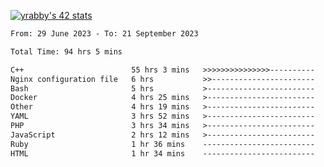 
[![yrabby's 42 stats](https://badge42.vercel.app/api/v2/cljfd5ku6003508mg283uc00s/stats?cursusId=21&coalitionId=64)](https://github.com/JaeSeoKim/badge42)

<!--START_SECTION:waka-->

```txt
From: 29 June 2023 - To: 21 September 2023

Total Time: 94 hrs 5 mins

C++                        55 hrs 3 mins   >>>>>>>>>>>>>>>----------   58.51 %
Nginx configuration file   6 hrs           >>-----------------------   06.39 %
Bash                       5 hrs           >------------------------   05.33 %
Docker                     4 hrs 25 mins   >------------------------   04.71 %
Other                      4 hrs 19 mins   >------------------------   04.59 %
YAML                       3 hrs 52 mins   >------------------------   04.11 %
PHP                        3 hrs 34 mins   >------------------------   03.80 %
JavaScript                 2 hrs 12 mins   >------------------------   02.35 %
Ruby                       1 hr 36 mins    -------------------------   01.70 %
HTML                       1 hr 34 mins    -------------------------   01.68 %
```

<!--END_SECTION:waka-->